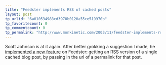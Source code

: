 ```yaml
---
title: "Feedster implements RSS of cached posts"
layout: post
tp_urlid: "6a010534988cd3970b0120a55ce519970b"
tp_favoritecount: 0
tp_commentcount: 0
tp_permalink: "http://www.monkinetic.com/2003/11/feedster-implements-rss-of-cached-posts.html"
---
```

Scott Johnson is at it again. After better grokking a suggestion I made, he <a href="http://feedster.com/blog/archives/231_Feedster_Cache_Now_Supports_RSS_Output.html">implemented a new feature</a> on Feedster: getting an RSS version of a single cached blog post, by passing in the url of a permalink for that post.
